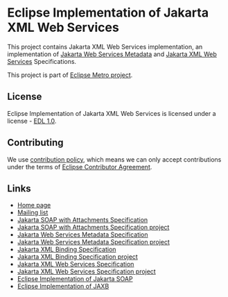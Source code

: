 [//]: # " Copyright (c) 2018, 2021 Oracle and/or its affiliates. All rights reserved. "
[//]: # "  "
[//]: # " This program and the accompanying materials are made available under the "
[//]: # " terms of the Eclipse Distribution License v. 1.0, which is available at "
[//]: # " http://www.eclipse.org/org/documents/edl-v10.php. "
[//]: # "  "
[//]: # " SPDX-License-Identifier: BSD-3-Clause "

# Eclipse Implementation of Jakarta XML Web Services

This project contains Jakarta XML Web Services implementation,
an implementation of [Jakarta Web Services Metadata](https://jakarta.ee/specifications/web-services-metadata/)
and [Jakarta XML Web Services](https://jakarta.ee/specifications/xml-web-services/)
Specifications.

This project is part of [Eclipse Metro project](https://projects.eclipse.org/projects/ee4j.metro).


## License

Eclipse Implementation of Jakarta XML Web Services is licensed under a license - [EDL 1.0](LICENSE.md).


## Contributing

We use [contribution policy](CONTRIBUTING.md), which means we can only accept contributions under
the terms of [Eclipse Contributor Agreement](http://www.eclipse.org/legal/ECA.php).


## Links

* [Home page](https://eclipse-ee4j.github.io/metro-jax-ws)
* [Mailing list](https://accounts.eclipse.org/mailing-list/metro-dev)
* [Jakarta SOAP with Attachments Specification](https://jakarta.ee/specifications/soap-attachments)
* [Jakarta SOAP with Attachments Specification project](https://github.com/eclipse-ee4j/saaj-api)
* [Jakarta Web Services Metadata Specification](https://jakarta.ee/specifications/web-services-metadata/)
* [Jakarta Web Services Metadata Specification project](https://github.com/eclipse-ee4j/jws-api)
* [Jakarta XML Binding Specification](https://jakarta.ee/specifications/xml-binding/)
* [Jakarta XML Binding Specification project](https://github.com/eclipse-ee4j/jaxb-api)
* [Jakarta XML Web Services Specification](https://jakarta.ee/specifications/xml-web-services/)
* [Jakarta XML Web Services Specification project](https://github.com/eclipse-ee4j/jax-ws-api)
* [Eclipse Implementation of Jakarta SOAP](https://github.com/eclipse-ee4j/metro-saaj)
* [Eclipse Implementation of JAXB](https://github.com/eclipse-ee4j/jaxb-ri)
